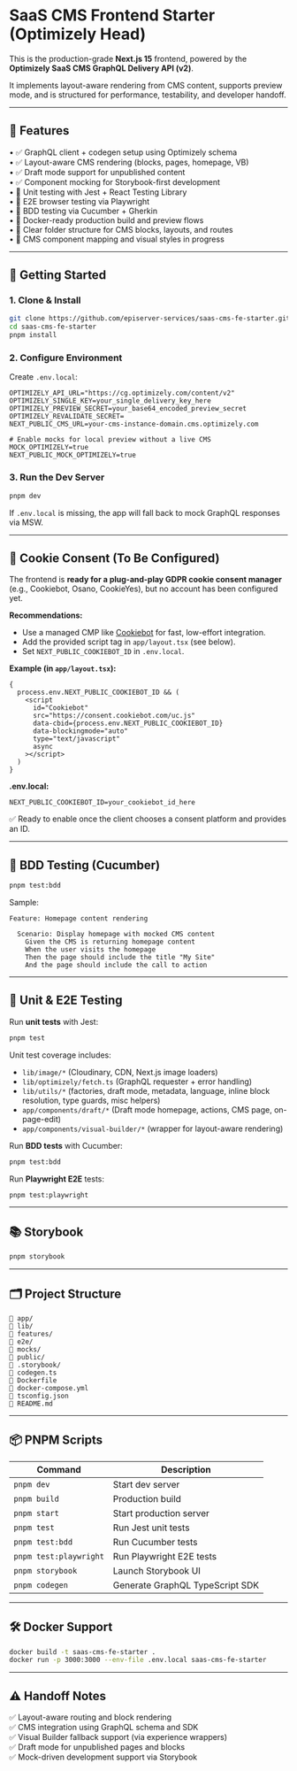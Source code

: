 # SaaS CMS Frontend Starter (Optimizely Head)

This is the production-grade **Next.js 15** frontend, powered by the **Optimizely SaaS CMS GraphQL Delivery API (v2)**.

It implements layout-aware rendering from CMS content, supports preview mode, and is structured for performance, testability, and developer handoff.

---

## 🧩 Features

• ✅ GraphQL client + codegen setup using Optimizely schema  
• ✅ Layout-aware CMS rendering (blocks, pages, homepage, VB)  
• ✅ Draft mode support for unpublished content  
• ✅ Component mocking for Storybook-first development  
• 🧪 Unit testing with Jest + React Testing Library  
• 🧪 E2E browser testing via Playwright  
• 🧪 BDD testing via Cucumber + Gherkin  
• 🐳 Docker-ready production build and preview flows  
• 🎨 Clear folder structure for CMS blocks, layouts, and routes  
• 🚧 CMS component mapping and visual styles in progress

---

## 🚀 Getting Started

### 1. Clone & Install

```bash
git clone https://github.com/episerver-services/saas-cms-fe-starter.git
cd saas-cms-fe-starter
pnpm install
```

### 2. Configure Environment

Create `.env.local`:

```env
OPTIMIZELY_API_URL="https://cg.optimizely.com/content/v2"
OPTIMIZELY_SINGLE_KEY=your_single_delivery_key_here
OPTIMIZELY_PREVIEW_SECRET=your_base64_encoded_preview_secret
OPTIMIZELY_REVALIDATE_SECRET=
NEXT_PUBLIC_CMS_URL=your-cms-instance-domain.cms.optimizely.com

# Enable mocks for local preview without a live CMS
MOCK_OPTIMIZELY=true
NEXT_PUBLIC_MOCK_OPTIMIZELY=true
```

### 3. Run the Dev Server

```bash
pnpm dev
```

If `.env.local` is missing, the app will fall back to mock GraphQL responses via MSW.

---

## 🔐 Cookie Consent (To Be Configured)

The frontend is **ready for a plug-and-play GDPR cookie consent manager** (e.g., Cookiebot, Osano, CookieYes), but no account has been configured yet.

**Recommendations:**

- Use a managed CMP like [Cookiebot](https://www.cookiebot.com) for fast, low-effort integration.
- Add the provided script tag in `app/layout.tsx` (see below).
- Set `NEXT_PUBLIC_COOKIEBOT_ID` in `.env.local`.

**Example (in `app/layout.tsx`):**

```tsx
{
  process.env.NEXT_PUBLIC_COOKIEBOT_ID && (
    <script
      id="Cookiebot"
      src="https://consent.cookiebot.com/uc.js"
      data-cbid={process.env.NEXT_PUBLIC_COOKIEBOT_ID}
      data-blockingmode="auto"
      type="text/javascript"
      async
    ></script>
  )
}
```

**.env.local:**

```
NEXT_PUBLIC_COOKIEBOT_ID=your_cookiebot_id_here
```

✅ Ready to enable once the client chooses a consent platform and provides an ID.

---

## 🧪 BDD Testing (Cucumber)

```bash
pnpm test:bdd
```

Sample:

```gherkin
Feature: Homepage content rendering

  Scenario: Display homepage with mocked CMS content
    Given the CMS is returning homepage content
    When the user visits the homepage
    Then the page should include the title "My Site"
    And the page should include the call to action
```

---

## 🧪 Unit & E2E Testing

Run **unit tests** with Jest:

```bash
pnpm test
```

Unit test coverage includes:

- `lib/image/*` (Cloudinary, CDN, Next.js image loaders)  
- `lib/optimizely/fetch.ts` (GraphQL requester + error handling)  
- `lib/utils/*` (factories, draft mode, metadata, language, inline block resolution, type guards, misc helpers)  
- `app/components/draft/*` (Draft mode homepage, actions, CMS page, on-page-edit)  
- `app/components/visual-builder/*` (wrapper for layout-aware rendering)

Run **BDD tests** with Cucumber:

```bash
pnpm test:bdd
```

Run **Playwright E2E** tests:

```bash
pnpm test:playwright
```

---

## 📚 Storybook

```bash
pnpm storybook
```

---

## 🗂️ Project Structure

```
📁 app/
📁 lib/
📁 features/
📁 e2e/
📁 mocks/
📁 public/
📁 .storybook/
📄 codegen.ts
📄 Dockerfile
📄 docker-compose.yml
📄 tsconfig.json
📄 README.md
```

---

## 📦 PNPM Scripts

| Command                | Description                     |
| ---------------------- | ------------------------------- |
| `pnpm dev`             | Start dev server                |
| `pnpm build`           | Production build                |
| `pnpm start`           | Start production server         |
| `pnpm test`            | Run Jest unit tests             |
| `pnpm test:bdd`        | Run Cucumber tests              |
| `pnpm test:playwright` | Run Playwright E2E tests        |
| `pnpm storybook`       | Launch Storybook UI             |
| `pnpm codegen`         | Generate GraphQL TypeScript SDK |

---

## 🛠️ Docker Support

```bash
docker build -t saas-cms-fe-starter .
docker run -p 3000:3000 --env-file .env.local saas-cms-fe-starter
```

---

## ⚠️ Handoff Notes

✅ Layout-aware routing and block rendering  
✅ CMS integration using GraphQL schema and SDK  
✅ Visual Builder fallback support (via experience wrappers)  
✅ Draft mode for unpublished pages and blocks  
✅ Mock-driven development support via Storybook
